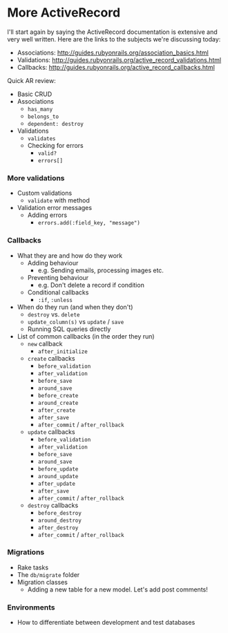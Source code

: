 # More ActiveRecord

I'll start again by saying the ActiveRecord documentation is extensive and very well written. Here are the links to the subjects we're discussing today:

* Associations: http://guides.rubyonrails.org/association_basics.html
* Validations: http://guides.rubyonrails.org/active_record_validations.html
* Callbacks: http://guides.rubyonrails.org/active_record_callbacks.html

Quick AR review:

* Basic CRUD
* Associations
    - `has_many`
    - `belongs_to`
    - `dependent: destroy`
* Validations
    - `validates`
    - Checking for errors
        + `valid?`
        + `errors[]`


### More validations

* Custom validations
    - `validate` with method
* Validation error messages
    - Adding errors
        + `errors.add(:field_key, "message")`


### Callbacks

* What they are and how do they work
    - Adding behaviour
        + e.g. Sending emails, processing images etc.
    - Preventing behaviour
        + e.g. Don't delete a record if condition
    - Conditional callbacks
        + `:if`, `:unless`
* When do they run (and when they don't)
    - `destroy` vs. `delete`
    - `update_column(s)` vs `update` / `save`
    - Running SQL queries directly
* List of common callbacks (in the order they run)
    - `new` callback
        + `after_initialize`
    - `create` callbacks
        + `before_validation`
        + `after_validation`
        + `before_save`
        + `around_save`
        + `before_create`
        + `around_create`
        + `after_create`
        + `after_save`
        + `after_commit` / `after_rollback`
    - `update` callbacks
        + `before_validation`
        + `after_validation`
        + `before_save`
        + `around_save`
        + `before_update`
        + `around_update`
        + `after_update`
        + `after_save`
        + `after_commit` / `after_rollback`
    - `destroy` callbacks
        + `before_destroy`
        + `around_destroy`
        + `after_destroy`
        + `after_commit` / `after_rollback`


### Migrations

* Rake tasks
* The `db/migrate` folder
* Migration classes
    - Adding a new table for a new model. Let's add post comments!


### Environments

* How to differentiate between development and test databases
